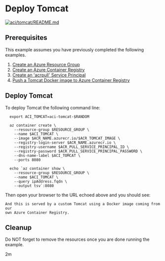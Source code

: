 
# Deploy Tomcat

[![aci/tomcat/README.md](https://github.com/Azure-Samples/java-on-azure-examples/actions/workflows/aci_tomcat_README_md.yml/badge.svg)](https://github.com/Azure-Samples/java-on-azure-examples/actions/workflows/aci_tomcat_README_md.yml)

## Prerequisites

This example assumes you have previously completed the following examples.

1. [Create an Azure Resource Group](../../../general/group/create/README.md)
1. [Create an Azure Container Registry](../../../containers/acr/create/README.md)
1. [Create an 'acrpull' Service Principal](../../acr/create-acrpull-service-principal/README.md)
1. [Push a Tomcat Docker image to Azure Container Registry](../../acr/tomcat/README.md)

## Deploy Tomcat

<!-- workflow.include(../../acr/create-acrpull-service-principal/README.md) -->
<!-- workflow.include(../../acr/tomcat/README.md) -->

To deploy Tomcat the following command line:

```shell
  export ACI_TOMCAT=aci-tomcat-$RANDOM

  az container create \
    --resource-group $RESOURCE_GROUP \
    --name $ACI_TOMCAT \
    --image $ACR_NAME.azurecr.io/$ACR_TOMCAT_IMAGE \
    --registry-login-server $ACR_NAME.azurecr.io \
    --registry-username $ACR_PULL_SERVICE_PRINCIPAL_ID \
    --registry-password $ACR_PULL_SERVICE_PRINCIPAL_PASSWORD \
    --dns-name-label $ACI_TOMCAT \
    --ports 8080

  echo `az container show \
    --resource-group $RESOURCE_GROUP \
    --name $ACI_TOMCAT \
    --query ipAddress.fqdn \
    --output tsv`:8080
```

Then open your browser to the URL echoed above and you should see:

```text
And this is served by a custom Tomcat using a Docker image coming from our 
own Azure Container Registry.
```

<!-- workflow.directOnly()

export URL=http://$(az container show --resource-group $RESOURCE_GROUP --name $ACI_TOMCAT --query ipAddress.fqdn --output tsv):8080
export RESULT=$(curl $URL)

az group delete --name $RESOURCE_GROUP --yes || true

if [[ "$RESULT" != *"custom Tomcat"* ]]; then
  echo "Response did not contain 'custom Tomcat'"
  exit 1
fi

  -->

## Cleanup

Do NOT forget to remove the resources once you are done running the example.

2m
